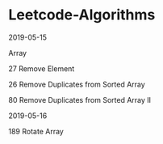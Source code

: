 # Leetcode-Algorithms
2019-05-15

Array

27	Remove Element	

26	Remove Duplicates from Sorted Array

80	Remove Duplicates from Sorted Array II

2019-05-16

189 Rotate Array


